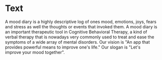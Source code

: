 # Text
A mood diary is a highly descriptive log of ones mood, emotions, joys, fears and stress as well the thoughts or events that invoked them. A mood diary 
is an important therapeutic tool in Cognitive Behavioral Therapy, a kind of verbal therapy that is nowadays very commonly used to treat and ease the
symptoms of a wide array of mental disorders. 
Our vision is "An app that provides powerful means to improve one's life."
Our slogan is "Let's improve your mood together". 
